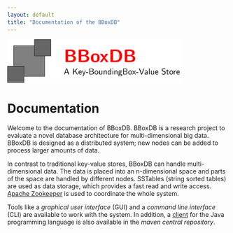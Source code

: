 ```yaml
---
layout: default
title: "Documentation of the BBoxDB"
---
```


<img src="logo/logo.png" width="400">

# Documentation

Welcome to the documentation of BBoxDB. BBoxDB is a research project to evaluate a novel database architecture for multi-dimensional big data. BBoxDB is designed as a distributed system; new nodes can be added to process larger amounts of data.

In contrast to traditional key-value stores, BBoxDB can handle multi-dimensional data. The data is placed into an n-dimensional space and parts of the space are handled by different nodes. SSTables (string sorted tables) are used as data storage, which provides a fast read and write access. [Apache Zookeeper](https://zookeeper.apache.org/) is used to coordinate the whole system. 

Tools like a _graphical user interface_ (GUI) and a _command line interface_ (CLI) are available to work with the system. In addition, a [client](/bboxdb/doc/client.html) for the Java programming language is also available in the _maven central repository_.